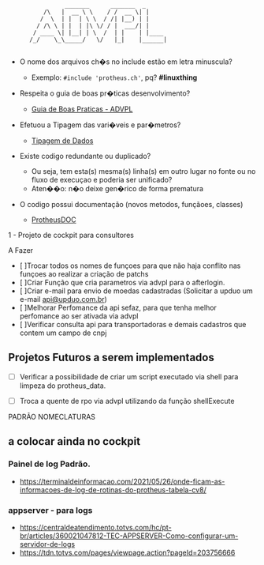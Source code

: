 
```
                _______      _______  _      
          /\   |  __ \ \    / /  __ \| |     
         /  \  | |  | \ \  / /| |__) | |     
        / /\ \ | |  | |\ \/ / |  ___/| |     
       / ____ \| |__| | \  /  | |    | |____ 
      /_/    \_\_____/   \/   |_|    |______|
                                                                              

```

+ O nome dos arquivos ch�s no include estão em letra minuscula?
     + Exemplo: `#include 'protheus.ch'`, pq? **#linuxthing**

+ Respeita o guia de boas pr�ticas desenvolvimento?
     + [Guia de Boas Praticas - ADVPL](http://tdn.totvs.com.br/pages/viewpage.action?pageId=22480352)

+ Efetuou a Tipagem das vari�veis e par�metros?
     + [Tipagem de Dados](http://tdn.totvs.com.br/display/tec/Tipagem+de+Dados)

+ Existe codigo redundante ou duplicado?
     + Ou seja, tem esta(s) mesma(s) linha(s) em outro lugar no fonte ou no fluxo de execuçao e poderia ser unificado?
     + Aten��o: n�o deixe gen�rico de forma prematura

 + O codigo possui documentação (novos metodos, funçãoes, classes)
     + [ProtheusDOC](https://tdn.totvs.com/display/tec/ProtheusDOC)
    



1 - Projeto de cockpit para consultores 

A Fazer

* [ ]Trocar todos os nomes de funçoes para que não haja conflito nas funçoes ao realizar a criação de patchs
* [ ]Criar Função que cria parametros via advpl para o afterlogin.
* [ ]Criar e-mail para envio de moedas cadastradas (Solicitar a upduo um e-mail api@upduo.com.br)
* [ ]Melhorar Perfomance da api sefaz, para que tenha melhor perfomance ao ser ativada via advpl
* [ ]Verificar consulta api para transportadoras e demais cadastros que contem um campo de cnpj


## Projetos Futuros a serem implementados
* [ ] Verificar a possibilidade de criar um script executado via shell para limpeza do protheus_data.
* [ ] Troca a quente de rpo via advpl utilizando da função shellExecute



PADRÃO NOMECLATURAS

## a colocar ainda no cockpit

### Painel de log Padrão.
* https://terminaldeinformacao.com/2021/05/26/onde-ficam-as-informacoes-de-log-de-rotinas-do-protheus-tabela-cv8/

### appserver - para logs
* https://centraldeatendimento.totvs.com/hc/pt-br/articles/360021047812-TEC-APPSERVER-Como-configurar-um-servidor-de-logs
* https://tdn.totvs.com/pages/viewpage.action?pageId=203756666